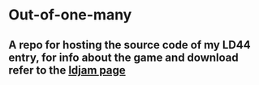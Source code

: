 # Out-of-one-many
## A repo for hosting the source code of my LD44 entry, for info about the game and download refer to the [ldjam page]()
